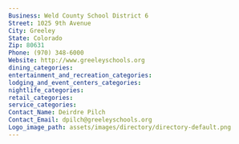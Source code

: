 ```yaml
---
Business: Weld County School District 6
Street: 1025 9th Avenue
City: Greeley
State: Colorado
Zip: 80631
Phone: (970) 348-6000
Website: http://www.greeleyschools.org
dining_categories: 
entertainment_and_recreation_categories: 
lodging_and_event_centers_categories: 
nightlife_categories: 
retail_categories: 
service_categories: 
Contact_Name: Deirdre Pilch
Contact_Email: dpilch@greeleyschools.org
Logo_image_path: assets/images/directory/directory-default.png
---
```

